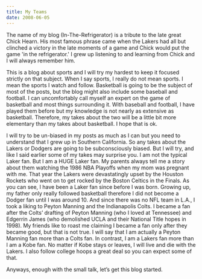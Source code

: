 ```yaml
---
title: My Teams
date: 2008-06-05
---
```


The name of my blog (In-The-Refrigerator) is a tribute to the late great Chick Hearn. His most famous phrase came when the Lakers had all but clinched a victory in the late moments of a game and Chick would put the game 'in the refrigerator.' I grew up listening to and learning from Chick and I will always remember him.

This is a blog about sports and I will try my hardest to keep it focused strictly on that subject. When I say sports, I really do not mean sports. I mean the sports I watch and follow. Basketball is going to be the subject of most of the posts, but the blog might also include some baseball and football. I can uncomfortably call myself an expert on the game of basketball and most things surrounding it. With baseball and football, I have played them before but my knowledge is not nearly as extensive as basketball. Therefore, my takes about the two will be a little bit more elementary than my takes about basketball. I hope that is ok.

I will try to be un-biased in my posts as much as I can but you need to understand that I grew up in Southern California. So any takes about the Lakers or Dodgers are going to be subconsciously biased. But I will try, and like I said earlier some of my takes may surprise you. I am not the typical Laker fan. But I am a HUGE Laker fan. My parents always tell me a story about them watching the 1986 NBA Playoffs when my mom was pregnant with me. That year the Lakers were devastatingly upset by the Houston Rockets who went on to get rocked by the Boston Celtics in the Finals. As you can see, I have been a Laker fan since before I was born. Growing up, my father only really followed basketball therefore I did not become a Dodger fan until I was around 10. And since there was no NFL team in L.A., I took a liking to Peyton Manning and the Indianapolis Colts. I became a fan after the Colts’ drafting of Peyton Manning (who I loved at Tennessee) and Edgerrin James (who demolished UCLA and their National Title hopes in 1998). My friends like to roast me claiming I became a fan only after they became good, but that is not true. I will say that I am actually a Peyton Manning fan more than a Colts fan. In contrast, I am a Lakers fan more than I am a Kobe fan. No matter if Kobe stays or leaves, I will live and die with the Lakers. I also follow college hoops a great deal so you can expect some of that.

Anyways, enough with the small talk, let’s get this blog started.